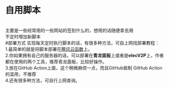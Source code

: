 # 自用脚本
<br/>
主要是一些经常用的一些网站的签到什么的，想用的话随便拿去用<br/>
不定时增加新脚本<br>
#部署方式
实现每天定时执行脚本的话，有很多种方法，可自上网找部署教程：<br/>
1.最简单的就是将脚本部署在<a href="https://console.cloud.tencent.com/scf/list?rid=33&ns=default">腾讯云函数</a>上。 <br/>
2.你如果拥有自己的服务器的话，可以部署在<b>青龙面板</b>上或者是<b>elecV2P</b>上，作者都在使用的两个工具，推荐青龙面板，比较好操作。<br/>
3.放在GitHub Action上面，这个稍微麻烦一点，而且GitHub抵制 GitHub Action的滥用，不推荐<br/>
4.还有很多种方法，可自行上网查询。<br/>
